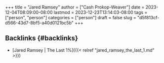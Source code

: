 +++
title = "Jared Ramsey"
author = ["Cash Prokop-Weaver"]
date = 2023-12-04T08:09:00-08:00
lastmod = 2023-12-23T13:14:03-08:00
tags = ["person", "person"]
categories = ["person"]
draft = false
slug = "d5f813cf-d566-43d7-8bf5-a40d0121bc5b"
+++

## Backlinks {#backlinks}

-   [Jared Ramsey | The Last 1%]({{< relref "jared_ramsey_the_last_1.md" >}})
